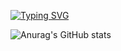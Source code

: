[![Typing SVG](https://readme-typing-svg.herokuapp.com?color=%23F70050&duration=3000&lines=I+don't+like+JavaScript+%3A%2F;But+I+do+like+Linux+%3C3)](https://git.io/typing-svg)

![Anurag's GitHub stats](https://github-readme-stats.vercel.app/api?username=K1llf0rce&show_icons=true&theme=tokyonight)
